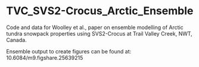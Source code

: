 # TVC_SVS2-Crocus_Arctic_Ensemble
Code and data for Woolley et al., paper on ensemble modelling of Arctic tundra snowpack properties using SVS2-Crocus at Trail Valley Creek, NWT, Canada.

Ensemble output to create figures can be found at: 10.6084/m9.figshare.25639215


